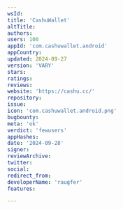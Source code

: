 ```yaml
---
wsId: 
title: 'CashuWallet'
altTitle: 
authors: 
users: 100
appId: 'com.cashuwallet.android'
appCountry: 
updated: 2024-09-27
version: 'VARY'
stars: 
ratings: 
reviews: 
website: 'https://cashu.cc/'
repository: 
issue: 
icon: 'com.cashuwallet.android.png'
bugbounty: 
meta: 'ok'
verdict: 'fewusers'
appHashes: 
date: '2024-09-28'
signer: 
reviewArchive: 
twitter: 
social: 
redirect_from: 
developerName: 'raugfer'
features: 

---
```


